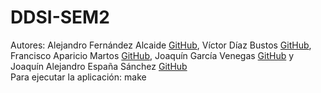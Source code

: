 # DDSI-SEM2
Autores: Alejandro Fernández Alcaide [GitHub](https://github.com/AlejandroFrndz), Víctor Díaz Bustos [GitHub](https://github.com/victordiazb00), Francisco Aparicio Martos [GitHub](https://github.com/pacoapm), Joaquín García Venegas [GitHub](https://github.com/joaquingv12) y Joaquín Alejandro España Sánchez [GitHub](https://github.com/alexespana)\
Para ejecutar la aplicación: make

